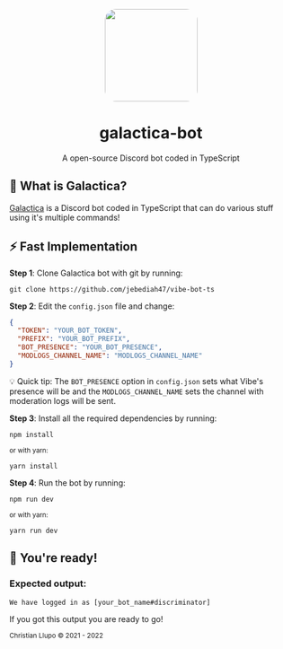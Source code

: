 <p align="center"><a href="https://github.com/jebediah47/vibe-bot-ts"><img src="https://i.imgur.com/obhS6zx.png" height="165" id="logo"></a></p>

<style>
#logo {
  border-radius: 12%;
}
</style>

<h1 align="center">galactica-bot</h1>

<p align="center">A open-source Discord bot coded in TypeScript</p>

## 💭 What is Galactica?

[Galactica](https://github.com/jebediah47/vibe-bot-ts) is a Discord bot coded in TypeScript that can do various stuff using it's multiple commands!

## ⚡️ Fast Implementation

**Step 1**: Clone Galactica bot with git by running:

```
git clone https://github.com/jebediah47/vibe-bot-ts
```

**Step 2**: Edit the `config.json` file and change:

```json
{
  "TOKEN": "YOUR_BOT_TOKEN",
  "PREFIX": "YOUR_BOT_PREFIX",
  "BOT_PRESENCE": "YOUR_BOT_PRESENCE",
  "MODLOGS_CHANNEL_NAME": "MODLOGS_CHANNEL_NAME"
}
```

💡 Quick tip: The `BOT_PRESENCE` option in `config.json` sets what Vibe's presence will be and the `MODLOGS_CHANNEL_NAME` sets the channel with moderation logs will be sent.

**Step 3**: Install all the required dependencies by running:

```
npm install
```
<sup>or with yarn:</sup>
```
yarn install
```

**Step 4**: Run the bot by running:

```
npm run dev
```
<sup>or with yarn:</sup>
```
yarn run dev
```

## 🎉 You're ready!

### Expected output:

```
We have logged in as [your_bot_name#discriminator]
```

If you got this output you are ready to go!

<sup>Christian Llupo © 2021 - 2022</sup>
